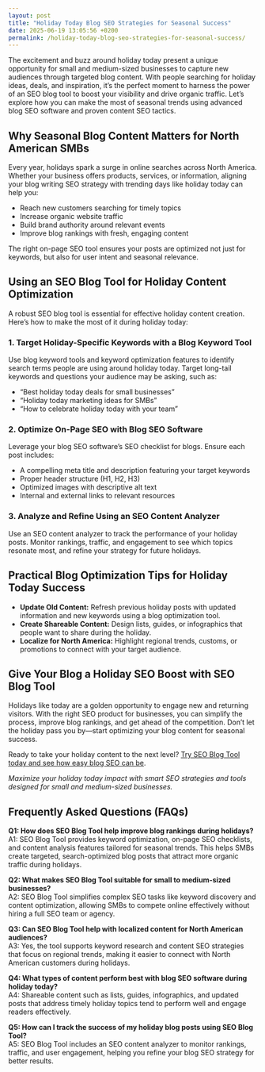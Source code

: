 ```yaml
---
layout: post
title: "Holiday Today Blog SEO Strategies for Seasonal Success"
date: 2025-06-19 13:05:56 +0200
permalink: /holiday-today-blog-seo-strategies-for-seasonal-success/
---
```

The excitement and buzz around holiday today present a unique opportunity for small and medium-sized businesses to capture new audiences through targeted blog content. With people searching for holiday ideas, deals, and inspiration, it’s the perfect moment to harness the power of an SEO blog tool to boost your visibility and drive organic traffic. Let’s explore how you can make the most of seasonal trends using advanced blog SEO software and proven content SEO tactics.

## Why Seasonal Blog Content Matters for North American SMBs

Every year, holidays spark a surge in online searches across North America. Whether your business offers products, services, or information, aligning your blog writing SEO strategy with trending days like holiday today can help you:

- Reach new customers searching for timely topics  
- Increase organic website traffic  
- Build brand authority around relevant events  
- Improve blog rankings with fresh, engaging content

The right on-page SEO tool ensures your posts are optimized not just for keywords, but also for user intent and seasonal relevance.

## Using an SEO Blog Tool for Holiday Content Optimization

A robust SEO blog tool is essential for effective holiday content creation. Here’s how to make the most of it during holiday today:

### 1. Target Holiday-Specific Keywords with a Blog Keyword Tool

Use blog keyword tools and keyword optimization features to identify search terms people are using around holiday today. Target long-tail keywords and questions your audience may be asking, such as:

- “Best holiday today deals for small businesses”  
- “Holiday today marketing ideas for SMBs”  
- “How to celebrate holiday today with your team”

### 2. Optimize On-Page SEO with Blog SEO Software

Leverage your blog SEO software’s SEO checklist for blogs. Ensure each post includes:

- A compelling meta title and description featuring your target keywords  
- Proper header structure (H1, H2, H3)  
- Optimized images with descriptive alt text  
- Internal and external links to relevant resources

### 3. Analyze and Refine Using an SEO Content Analyzer

Use an SEO content analyzer to track the performance of your holiday posts. Monitor rankings, traffic, and engagement to see which topics resonate most, and refine your strategy for future holidays.

## Practical Blog Optimization Tips for Holiday Today Success

- **Update Old Content:** Refresh previous holiday posts with updated information and new keywords using a blog optimization tool.  
- **Create Shareable Content:** Design lists, guides, or infographics that people want to share during the holiday.  
- **Localize for North America:** Highlight regional trends, customs, or promotions to connect with your target audience.

## Give Your Blog a Holiday SEO Boost with SEO Blog Tool

Holidays like today are a golden opportunity to engage new and returning visitors. With the right SEO product for businesses, you can simplify the process, improve blog rankings, and get ahead of the competition. Don’t let the holiday pass you by—start optimizing your blog content for seasonal success.

Ready to take your holiday content to the next level? [Try SEO Blog Tool today and see how easy blog SEO can be](https://seoblogtool.com/).

*Maximize your holiday today impact with smart SEO strategies and tools designed for small and medium-sized businesses.*

## Frequently Asked Questions (FAQs)

**Q1: How does SEO Blog Tool help improve blog rankings during holidays?**  
A1: SEO Blog Tool provides keyword optimization, on-page SEO checklists, and content analysis features tailored for seasonal trends. This helps SMBs create targeted, search-optimized blog posts that attract more organic traffic during holidays.

**Q2: What makes SEO Blog Tool suitable for small to medium-sized businesses?**  
A2: SEO Blog Tool simplifies complex SEO tasks like keyword discovery and content optimization, allowing SMBs to compete online effectively without hiring a full SEO team or agency.

**Q3: Can SEO Blog Tool help with localized content for North American audiences?**  
A3: Yes, the tool supports keyword research and content SEO strategies that focus on regional trends, making it easier to connect with North American customers during holidays.

**Q4: What types of content perform best with blog SEO software during holiday today?**  
A4: Shareable content such as lists, guides, infographics, and updated posts that address timely holiday topics tend to perform well and engage readers effectively.

**Q5: How can I track the success of my holiday blog posts using SEO Blog Tool?**  
A5: SEO Blog Tool includes an SEO content analyzer to monitor rankings, traffic, and user engagement, helping you refine your blog SEO strategy for better results.

<script type="application/ld+json">
{
  "@context": "https://schema.org",
  "@type": "BlogPosting",
  "headline": "Holiday Today Blog SEO Strategies for Seasonal Success",
  "description": "Learn how small and medium-sized businesses can leverage SEO Blog Tool and blog SEO software to optimize holiday today content, improve blog rankings, and drive organic traffic.",
  "author": {
    "@type": "Person",
    "name": "SEO Blog Tool"
  },
  "publisher": {
    "@type": "Person",
    "name": "SEO Blog Tool"
  },
  "mainEntityOfPage": {
    "@type": "WebPage",
    "@id": "https://seoblogtool.com/holiday-today-blog-seo-strategies"
  },
  "datePublished": "2024-06-01",
  "dateModified": "2024-06-01",
  "keywords": "SEO blog tool, blog SEO software, keyword optimization, content SEO, on-page SEO tool, blog writing SEO, blog keyword tool, SEO tools for SMBs, SEO checklist for blogs, SEO content analyzer, blog optimization tool, SEO product for businesses, improve blog rankings",
  "articleSection": "SEO blog tools",
  "inLanguage": "en-US"
}
</script>

<script type="application/ld+json">
{
  "@context": "https://schema.org",
  "@type": "FAQPage",
  "mainEntity": [
    {
      "@type": "Question",
      "name": "How does SEO Blog Tool help improve blog rankings during holidays?",
      "acceptedAnswer": {
        "@type": "Answer",
        "text": "SEO Blog Tool provides keyword optimization, on-page SEO checklists, and content analysis features tailored for seasonal trends. This helps SMBs create targeted, search-optimized blog posts that attract more organic traffic during holidays."
      }
    },
    {
      "@type": "Question",
      "name": "What makes SEO Blog Tool suitable for small to medium-sized businesses?",
      "acceptedAnswer": {
        "@type": "Answer",
        "text": "SEO Blog Tool simplifies complex SEO tasks like keyword discovery and content optimization, allowing SMBs to compete online effectively without hiring a full SEO team or agency."
      }
    },
    {
      "@type": "Question",
      "name": "Can SEO Blog Tool help with localized content for North American audiences?",
      "acceptedAnswer": {
        "@type": "Answer",
        "text": "Yes, the tool supports keyword research and content SEO strategies that focus on regional trends, making it easier to connect with North American customers during holidays."
      }
    },
    {
      "@type": "Question",
      "name": "What types of content perform best with blog SEO software during holiday today?",
      "acceptedAnswer": {
        "@type": "Answer",
        "text": "Shareable content such as lists, guides, infographics, and updated posts that address timely holiday topics tend to perform well and engage readers effectively."
      }
    },
    {
      "@type": "Question",
      "name": "How can I track the success of my holiday blog posts using SEO Blog Tool?",
      "acceptedAnswer": {
        "@type": "Answer",
        "text": "SEO Blog Tool includes an SEO content analyzer to monitor rankings, traffic, and user engagement, helping you refine your blog SEO strategy for better results."
      }
    }
  ]
}
</script>